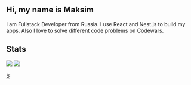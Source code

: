 ## Hi, my name is Maksim
I am Fullstack Developer from Russia. I use React and Nest.js to build my apps. Also I love to solve different code problems on Codewars.

## Stats
<img src="https://www.codewars.com/users/mvaydev/badges/large?theme=light" />
<img src="https://github-readme-stats.vercel.app/api/top-langs?username=mvaydev" />

[$](https://docs.google.com/presentation/d/1jmj_D6N3XAs40OTYF5TsRbjLTMSj8h0toYBFOwIvUjE/edit?usp=sharing) 
